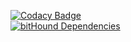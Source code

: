 [![Codacy Badge](https://api.codacy.com/project/badge/4bc6931d76ce46bfaba241c417875149)](https://www.codacy.com/app/ridermansb/take-nponto)  
[![bitHound Dependencies](https://www.bithound.io/github/Ridermansb/take-nponto/badges/dependencies.svg)](https://www.bithound.io/github/Ridermansb/take-nponto/master/dependencies/npm)
